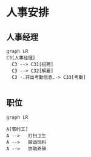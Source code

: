 # 人事安排



## 人事经理

```mermaid
graph LR
C3[人事经理]
  C3 --> C31[招聘]
  C3 --> C32[解雇]
  C3 -.开出考勤信息.-> C33[考勤]


```

## 职位

```mermaid
graph LR
	
A[零时工]	
A -->	打扫卫生
A -->	搬运饲料
A -->	协助养殖
	
```

